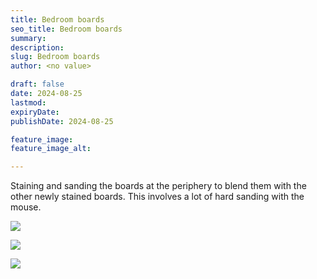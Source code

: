 ```yaml
---
title: Bedroom boards
seo_title: Bedroom boards
summary:
description:
slug: Bedroom boards
author: <no value>

draft: false
date: 2024-08-25
lastmod:
expiryDate:
publishDate: 2024-08-25

feature_image:
feature_image_alt:

---
```



Staining and sanding the boards at the periphery to blend them with the other newly stained boards. 
This involves a lot of hard sanding with the mouse. 



![](/images/1019.jpeg)

![](/images/1020.jpeg)

![](/images/1022.jpeg)